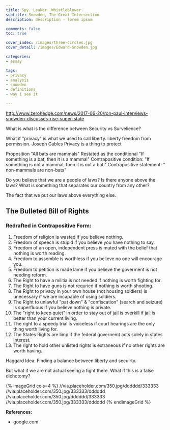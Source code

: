 ```yaml
---
title: Spy. Leaker. Whistleblower.
subtitle: Snowden, The Great Intersection
description: description - lorem ipsum

comments: false
toc: true

cover_index: /images/three-circles.jpg
cover_detail: /images/Edward-Snowden.jpg

categories:
- essay

tags:
- privacy
- analysis
- snowden
- definitions
- way i see it

---
```


http://www.zerohedge.com/news/2017-06-20/ron-paul-interviews-snowden-discusses-rise-super-state

What is what is the difference between Security vs Survelience?

What if "privacy" is what we used to call liberty.
liberty freedom from permission.
Joseph Gables 
	Privacy is a thing to protect


Proposition "All bats are mammals"
Restated as the conditional "If something is a bat, then it is a mammal"
Contrapositive condition: "If something is not a mammal, then it is not a bat."
Contrapositive statement: " non-mammals are non-bats"


Do you believe that we are a people of laws?
Is there anyone above the laws?
What is something that separates our country from any other?

The fact that we put our laws above everything else.


The Bulleted Bill of Rights 
---------------
###  Redrafted in Contrapositive Form:


1. Freedom of religion is wasted if you believe nothing.
1. Freedom of speech is stupid if you believe you have nothing to say.
1. Freedom of an open, independent press is muted with the belief that nothing is worth reading.
1. Freedom to assemble is worthless if you believe no one will encourage you.
1. Freedom to petition is made lame if you believe the goverment is not needing reform.
1. The Right to have a militia is not needed if nothing is worth fighting for.
1. The Right to have guns is not requried if nothing is worth shooting.
1. The Right to privacy in your own house (not housing soldiers) is unecessary if we are incapable of using soldiers.
1. The Right to unlawful "pat down" & "confiscation" (search and seizure) is superfluous if you believe nothing is private.
1. The "right to keep quiet" in order to stay out of jail is overkill if jail is better than your current living.
1. The right to a speedy trial is voiceless if court hearings are the only thing worth living for.
1. The States Rights are limp if the federal governemt acts solely in states interest.
1. The right to hold other unlisted rights is extraneous if no other rights are worth having.

Haggard Idea: Finding a balance between liberty and secuirty.

But what if we are not actual seeing a fight there. What if this is a false dichotomy?


{% imageGrid cols=4 %}
  //via.placeholder.com/350.jpg/dddddd/333333
  //via.placeholder.com/350.jpg/333333/dddddd
  //via.placeholder.com/350.jpg/dddddd/333333
  //via.placeholder.com/350.jpg/333333/dddddd
{% endimageGrid %}

**References:**
- google.com